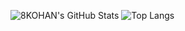 ![8KOHAN's GitHub Stats](https://github-readme-stats.vercel.app/api?username=8KOHAN&show_icons=true&theme=tokyonight)                  ![Top Langs](https://github-readme-stats.vercel.app/api/top-langs/?username=8KOHAN&layout=compact&theme=tokyonight)
